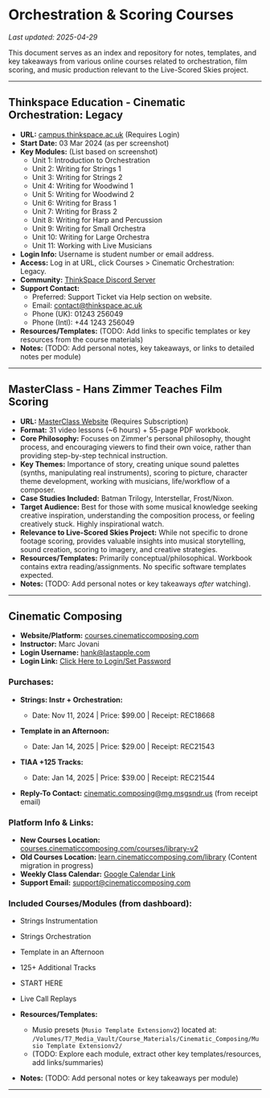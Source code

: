 # Orchestration & Scoring Courses

*Last updated: 2025-04-29*

This document serves as an index and repository for notes, templates, and key takeaways from various online courses related to orchestration, film scoring, and music production relevant to the Live-Scored Skies project.

---

## Thinkspace Education - Cinematic Orchestration: Legacy

- **URL:** [campus.thinkspace.ac.uk](https://campus.thinkspace.ac.uk) (Requires Login)
- **Start Date:** 03 Mar 2024 (as per screenshot)
- **Key Modules:** (List based on screenshot)
  - Unit 1: Introduction to Orchestration
  - Unit 2: Writing for Strings 1
  - Unit 3: Writing for Strings 2
  - Unit 4: Writing for Woodwind 1
  - Unit 5: Writing for Woodwind 2
  - Unit 6: Writing for Brass 1
  - Unit 7: Writing for Brass 2
  - Unit 8: Writing for Harp and Percussion
  - Unit 9: Writing for Small Orchestra
  - Unit 10: Writing for Large Orchestra
  - Unit 11: Working with Live Musicians
- **Login Info:** Username is student number or email address.
- **Access:** Log in at URL, click Courses > Cinematic Orchestration: Legacy.
- **Community:** [ThinkSpace Discord Server](https://discord.gg/kyeZqY8kNx)
- **Support Contact:**
  - Preferred: Support Ticket via Help section on website.
  - Email: contact@thinkspace.ac.uk
  - Phone (UK): 01243 256049
  - Phone (Intl): +44 1243 256049
- **Resources/Templates:** (TODO: Add links to specific templates or key resources from the course materials)
- **Notes:** (TODO: Add personal notes, key takeaways, or links to detailed notes per module)

---

## MasterClass - Hans Zimmer Teaches Film Scoring

- **URL:** [MasterClass Website](https://www.masterclass.com/) (Requires Subscription)
- **Format:** 31 video lessons (~6 hours) + 55-page PDF workbook.
- **Core Philosophy:** Focuses on Zimmer's personal philosophy, thought process, and encouraging viewers to find their own voice, rather than providing step-by-step technical instruction.
- **Key Themes:** Importance of story, creating unique sound palettes (synths, manipulating real instruments), scoring to picture, character theme development, working with musicians, life/workflow of a composer.
- **Case Studies Included:** Batman Trilogy, Interstellar, Frost/Nixon.
- **Target Audience:** Best for those with some musical knowledge seeking creative inspiration, understanding the composition process, or feeling creatively stuck. Highly inspirational watch.
- **Relevance to Live-Scored Skies Project:** While not specific to drone footage scoring, provides valuable insights into musical storytelling, sound creation, scoring to imagery, and creative strategies.
- **Resources/Templates:** Primarily conceptual/philosophical. Workbook contains extra reading/assignments. No specific software templates expected.
- **Notes:** (TODO: Add personal notes or key takeaways *after* watching).

---

## Cinematic Composing

- **Website/Platform:** [courses.cinematiccomposing.com](https://courses.cinematiccomposing.com/)
- **Instructor:** Marc Jovani
- **Login Username:** hank@lastapple.com
- **Login Link:** [Click Here to Login/Set Password](https://courses.cinematiccomposing.com?email=hank@lastapple.com&loginCode=!CEl7yr&user=f33b8d58-aa97-4962-8826-5d8ad8bec7e9)

### Purchases:
- **Strings: Instr + Orchestration:**
  - Date: Nov 11, 2024 | Price: $99.00 | Receipt: REC18668
- **Template in an Afternoon:**
  - Date: Jan 14, 2025 | Price: $29.00 | Receipt: REC21543
- **TIAA +125 Tracks:**
  - Date: Jan 14, 2025 | Price: $39.00 | Receipt: REC21544

- **Reply-To Contact:** cinematic.composing@mg.msgsndr.us (from receipt email)

### Platform Info & Links:
- **New Courses Location:** [courses.cinematiccomposing.com/courses/library-v2](https://courses.cinematiccomposing.com/courses/library-v2)
- **Old Courses Location:** [learn.cinematiccomposing.com/library](https://learn.cinematiccomposing.com/library) (Content migration in progress)
- **Weekly Class Calendar:** [Google Calendar Link](https://calendar.google.com/calendar/u/0/embed?src=cinematiccomposing.com_qa115kn5f06evaob4s0u0op11k@group.calendar.google.com)
- **Support Email:** support@cinematiccomposing.com

### Included Courses/Modules (from dashboard):
- Strings Instrumentation
- Strings Orchestration
- Template in an Afternoon
- 125+ Additional Tracks
- START HERE
- Live Call Replays

- **Resources/Templates:**
  - Musio presets (`Musio Template Extensionv2`) located at: `/Volumes/T7_Media_Vault/Course_Materials/Cinematic_Composing/Musio Template Extensionv2/`
  - (TODO: Explore each module, extract other key templates/resources, add links/summaries)
- **Notes:** (TODO: Add personal notes or key takeaways per module)

---
